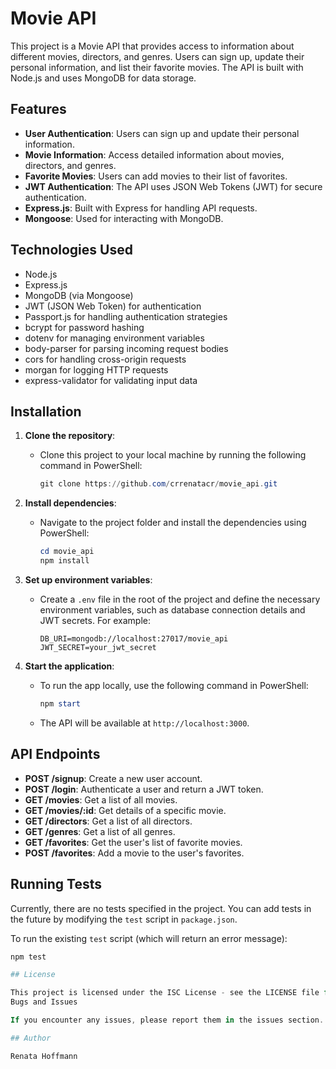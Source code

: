 # Movie API

This project is a Movie API that provides access to information about different movies, directors, and genres. Users can sign up, update their personal information, and list their favorite movies. The API is built with Node.js and uses MongoDB for data storage.

## Features

- **User Authentication**: Users can sign up and update their personal information.
- **Movie Information**: Access detailed information about movies, directors, and genres.
- **Favorite Movies**: Users can add movies to their list of favorites.
- **JWT Authentication**: The API uses JSON Web Tokens (JWT) for secure authentication.
- **Express.js**: Built with Express for handling API requests.
- **Mongoose**: Used for interacting with MongoDB.

## Technologies Used

- Node.js
- Express.js
- MongoDB (via Mongoose)
- JWT (JSON Web Token) for authentication
- Passport.js for handling authentication strategies
- bcrypt for password hashing
- dotenv for managing environment variables
- body-parser for parsing incoming request bodies
- cors for handling cross-origin requests
- morgan for logging HTTP requests
- express-validator for validating input data

## Installation

1. **Clone the repository**:
   - Clone this project to your local machine by running the following command in PowerShell:
     ```powershell
     git clone https://github.com/crrenatacr/movie_api.git
     ```

2. **Install dependencies**:
   - Navigate to the project folder and install the dependencies using PowerShell:
     ```powershell
     cd movie_api
     npm install
     ```

3. **Set up environment variables**:
   - Create a `.env` file in the root of the project and define the necessary environment variables, such as database connection details and JWT secrets. For example:
     ```
     DB_URI=mongodb://localhost:27017/movie_api
     JWT_SECRET=your_jwt_secret
     ```

4. **Start the application**:
   - To run the app locally, use the following command in PowerShell:
     ```powershell
     npm start
     ```
   - The API will be available at `http://localhost:3000`.

## API Endpoints

- **POST /signup**: Create a new user account.
- **POST /login**: Authenticate a user and return a JWT token.
- **GET /movies**: Get a list of all movies.
- **GET /movies/:id**: Get details of a specific movie.
- **GET /directors**: Get a list of all directors.
- **GET /genres**: Get a list of all genres.
- **GET /favorites**: Get the user's list of favorite movies.
- **POST /favorites**: Add a movie to the user's favorites.

## Running Tests

Currently, there are no tests specified in the project. You can add tests in the future by modifying the `test` script in `package.json`.

To run the existing `test` script (which will return an error message):
```powershell
npm test

## License

This project is licensed under the ISC License - see the LICENSE file for details.
Bugs and Issues

If you encounter any issues, please report them in the issues section.

## Author

Renata Hoffmann

